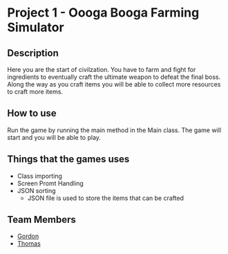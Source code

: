 # Project 1 - Oooga Booga Farming Simulator
## Description
Here you are the start of civilzation. You have to farm and fight for ingredients to eventually craft the ultimate weapon to defeat the final boss. Along the way as you craft items you will be able to collect more resources to craft more items. 

## How to use
Run the game by running the main method in the Main class. The game will start and you will be able to play.

## Things that the games uses
- Class importing 
- Screen Promt Handling
- JSON sorting
  - JSON file is used to store the items that can be crafted


## Team Members
- [Gordon](https://github.com/Gizmofire)
- [Thomas](https://github.com/ThomasHakwins ) 


